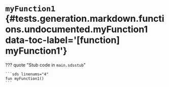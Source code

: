 [//]: # (DO NOT EDIT THIS FILE DIRECTLY. Instead, edit the corresponding stub file and execute `npm run docs:api`.)

# <code class="doc-symbol doc-symbol-function"></code> `myFunction1` {#tests.generation.markdown.functions.undocumented.myFunction1 data-toc-label='[function] myFunction1'}

??? quote "Stub code in `main.sdsstub`"

    ```sds linenums="4"
    fun myFunction1()
    ```
